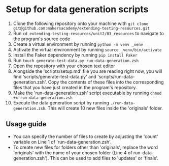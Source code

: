 # Setup for data generation scripts

1. Clone the following repository onto your machine with `git clone git@github.com:makersacademy/extending-testing-resources.git`
2. Run `cd extending-testing-resources/unit2/03_resources` to navigate to the program's source code
3. Create a virtual environment by running `python -m venv _venv`
4. Activate the virtual environment by running `source _venv/bin/activate`
5. Install the Faker dependency by running `pip install Faker`
6. Run `touch generate-test-data.py run-data-generation.zsh`
7. Open the repository with your chosen text editor
8. Alongside the 'scripts/setup.md' file you are reading right now, you will find 'scripts/generate-test-data.py' and 'scripts/run-data-generation.zsh'. Copy the contents of these files into the corresponding files that you have just created in the program's repository.
9. Make the 'run-data-generation.zsh' script executable by running `chmod +x run-data-generation.zsh`
10. Execute the data generation script by running `./run-data-generation.zsh`. This will create 10 new files inside the 'originals' folder. 

## Usage guide
- You can specify the number of files to create by adjusting the 'count' variable on Line 1 of 'run-data-generation.zsh'.
- To create new files for folders other than 'originals', replace the word 'originals' with the name of your chosen folder (Line 4 of run-data-generation.zsh'). This can be used to add files to 'updates' or 'finals'.
